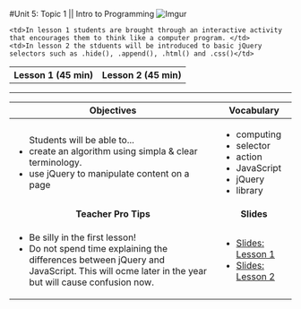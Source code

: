 #Unit 5: Topic 1 || Intro to Programming
 ![Imgur](http://i.imgur.com/pV3BGBg.jpg)
 
<table>
<tr>
	<th>Lesson 1 (45 min)</th>
	<th>Lesson 2 (45 min)</th>
</tr>
<tr>

	<td>In lesson 1 students are brought through an interactive activity that encourages them to think like a computer program. </td>
	<td>In lesson 2 the stduents will be introduced to basic jQuery selectors such as .hide(), .append(), .html() and .css()</td>
</tr>
</table>

***


| Objectives | Vocabulary |
|-------|-------|
| <ul>Students will be able to...<li> create an algorithm using simpla & clear terminology. </li> <li>use jQuery to manipulate content on a page</li> </ul>  | <ul> <li>computing</li> <li>selector</li> <li>action</li> <li>JavaScript</li><li>jQuery</li><li>library</li></ul> | 
| <center> **Teacher Pro Tips** </center> |<center> **Slides** </center> |
|<ul><li>Be silly in the first lesson!</li> <li>Do not spend time explaining the differences between jQuery and JavaScript. This will ocme later in the year but will cause confusion now.</li></ul>| <ul><li><a href = "https://docs.google.com/presentation/d/1z2c-cpe-hml-_HI9eA2gS-cjVsbfntHWYhU8oPKwBgY/edit#slide=id.g12ee5b58a7_0_0" target="_blank">Slides: Lesson 1</a></li> <li> <a href = "https://docs.google.com/presentation/d/1z2c-cpe-hml-_HI9eA2gS-cjVsbfntHWYhU8oPKwBgY/edit#slide=id.g1349ad4351_0_149" target="_blank">Slides: Lesson 2</a></li></ul> |


